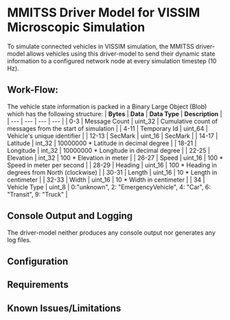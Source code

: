 # MMITSS Driver Model for VISSIM Microscopic Simulation

To simulate connected vehicles in VISSIM simulation, the MMITSS driver-model allows vehicles using this driver-model to send their dynamic state information to a configured network node at every simulation timestep (10 Hz). 

## Work-Flow:
The vehicle state information is packed in a Binary Large Object (Blob) which has the following structure:
| **Bytes** | **Data** | **Data Type** | **Description** |
| --- | --- | --- | --- |
| 0-3 | Message Count | uint_32 | Cumulative count of messages from the start of simulation |
| 4-11 | Temporary Id | uint_64 | Vehicle's unique identifier |
| 12-13 | SecMark | uint_16 | SecMark |
| 14-17 | Latitude | int_32 | 10000000 * Latitude in decimal degree |
| 18-21 | Longitude | int_32 | 10000000 * Longitude in decimal degree |
| 22-25 | Elevation | int_32 | 100 * Elevation in meter |
| 26-27 | Speed | uint_16 | 100 * Speed in meter per second |
| 28-29 | Heading | uint_16 | 100 * Heading in degrees from North (clockwise) |
| 30-31 | Length | uint_16 | 10 * Length in centimeter |
| 32-33 | Width | uint_16 | 10 * Width in centimeter |
| 34 | Vehicle Type | uint_8 | 0:"unknown", 2: "EmergencyVehicle", 4: "Car", 6: "Transit", 9: "Truck" |

## Console Output and Logging
The driver-model neither produces any console output nor generates any log files.

## Configuration

## Requirements

## Known Issues/Limitations

